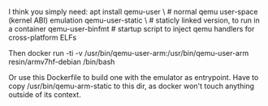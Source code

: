 I think you simply need:
apt install qemu-user \  # normal qemu user-space (kernel ABI) emulation
            qemu-user-static \  # staticly linked version, to run in a container
            qemu-user-binfmt  # startup script to inject qemu handlers for cross-platform ELFs

Then
docker run -ti -v /usr/bin/qemu-user-arm:/usr/bin/qemu-user-arm resin/armv7hf-debian /bin/bash

Or use this Dockerfile to build one with the emulator as entrypoint.
Have to copy /usr/bin/qemu-arm-static to this dir, as docker won't touch anything outside of its context.

